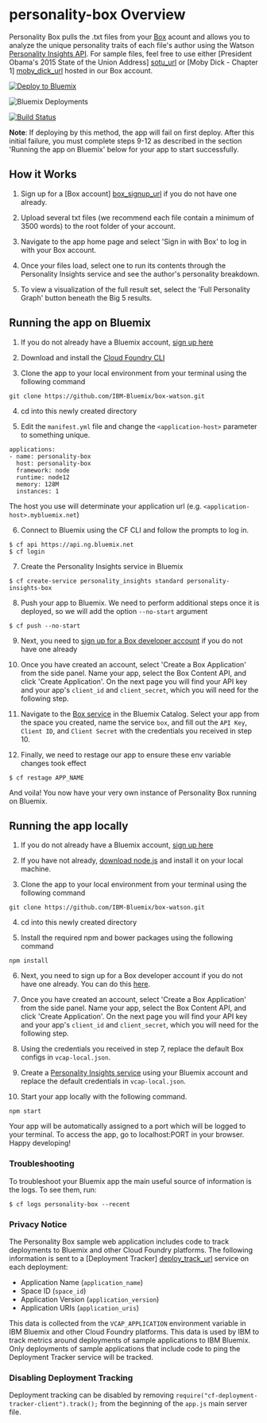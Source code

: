 # personality-box Overview

Personality Box pulls the .txt files from your [Box][box_url] acount and allows you to analyze the unique personality traits of each file's author using the Watson [Personality Insights API][personality_insights_url]. For sample files, feel free to use either [President Obama's 2015 State of the Union Address] [sotu_url] or [Moby Dick - Chapter 1] [moby_dick_url] hosted in our Box account.

[![Deploy to Bluemix](https://bluemix.net/deploy/button.png)](https://bluemix.net/deploy)

![Bluemix Deployments](https://deployment-tracker.mybluemix.net/stats/cbbfb98edcefea0cbaaf8583b0d21916/badge.svg)

[![Build Status](https://api.travis-ci.org/IBM-Bluemix/box-watson.svg?branch=master)](https://travis-ci.org/IBM-Bluemix/box-watson)

**Note**: If deploying by this method, the app will fail on first deploy. After this initial failure, you must complete steps 9-12 as described in the section 'Running the app on Bluemix' below for your app to start successfully.

## How it Works

1. Sign up for a [Box account] [box_signup_url] if you do not have one already.

2. Upload several txt files (we recommend each file contain a minimum of 3500 words) to the root folder of your account.

3. Navigate to the app home page and select 'Sign in with Box' to log in with your Box account.

4. Once your files load, select one to run its contents through the Personality Insights service and see the author's personality breakdown.

5. To view a visualization of the full result set, select the 'Full Personality Graph' button beneath the Big 5 results.

## Running the app on Bluemix

1. If you do not already have a Bluemix account, [sign up here][bluemix_signup_url]

2. Download and install the [Cloud Foundry CLI][cloud_foundry_url]

3. Clone the app to your local environment from your terminal using the following command

  ```
  git clone https://github.com/IBM-Bluemix/box-watson.git
  ```

4. cd into this newly created directory

5. Edit the `manifest.yml` file and change the `<application-host>` parameter to something unique.

  ```
  applications:
  - name: personality-box
    host: personality-box
    framework: node
    runtime: node12
    memory: 128M
    instances: 1
  ```
  The host you use will determinate your application url (e.g. `<application-host>.mybluemix.net`)

6. Connect to Bluemix using the CF CLI and follow the prompts to log in.

  ```
  $ cf api https://api.ng.bluemix.net
  $ cf login
  ```

7. Create the Personality Insights service in Bluemix

  ```
  $ cf create-service personality_insights standard personality-insights-box
  ```

8. Push your app to Bluemix. We need to perform additional steps once it is deployed, so we will add the option `--no-start` argument

  ```
  $ cf push --no-start
  ```

9. Next, you need to [sign up for a Box developer account][box_dev_signup_url] if you do not have one already

10. Once you have created an account, select 'Create a Box Application' from the side panel. Name your app, select the Box Content API, and click 'Create Application'. On the next page you will find your API key and your app's `client_id` and `client_secret`, which you will need for the following step.

11. Navigate to the [Box service][box_service_url] in the Bluemix Catalog. Select your app from the space you created, name the service `box`, and fill out the `API Key`, `Client ID`, and `Client Secret` with the credentials you received in step 10.

12. Finally, we need to restage our app to ensure these env variable changes took effect

  ```
  $ cf restage APP_NAME
  ```

And voila! You now have your very own instance of Personality Box running on Bluemix.

## Running the app locally

1. If you do not already have a Bluemix account, [sign up here][bluemix_signup_url]

2. If you have not already, [download node.js][download_node_url] and install it on your local machine.

3. Clone the app to your local environment from your terminal using the following command

  ```
  git clone https://github.com/IBM-Bluemix/box-watson.git
  ```

4. cd into this newly created directory

5. Install the required npm and bower packages using the following command

  ```
  npm install
  ```

6. Next, you need to sign up for a Box developer account if you do not have one already. You can do this [here][box_dev_signup_url].

7. Once you have created an account, select 'Create a Box Application' from the side panel. Name your app, select the Box Content API, and click 'Create Application'. On the next page you will find your API key and your app's `client_id` and `client_secret`, which you will need for the following step.

8. Using the credentials you received in step 7, replace the default Box configs in `vcap-local.json`.

9. Create a [Personality Insights service][pi_service_url] using your Bluemix account and replace the default credentials in `vcap-local.json`.

10. Start your app locally with the following command.

  ```
  npm start
  ```

Your app will be automatically assigned to a port which will be logged to your terminal. To access the app, go to localhost:PORT in your browser. Happy developing!

### Troubleshooting

To troubleshoot your Bluemix app the main useful source of information is the logs. To see them, run:

  ```
  $ cf logs personality-box --recent
  ```

### Privacy Notice

The Personality Box sample web application includes code to track deployments to Bluemix and other Cloud Foundry platforms. The following information is sent to a [Deployment Tracker] [deploy_track_url] service on each deployment:

* Application Name (`application_name`)
* Space ID (`space_id`)
* Application Version (`application_version`)
* Application URIs (`application_uris`)

This data is collected from the `VCAP_APPLICATION` environment variable in IBM Bluemix and other Cloud Foundry platforms. This data is used by IBM to track metrics around deployments of sample applications to IBM Bluemix. Only deployments of sample applications that include code to ping the Deployment Tracker service will be tracked.

### Disabling Deployment Tracking

Deployment tracking can be disabled by removing `require("cf-deployment-tracker-client").track();` from the beginning of the `app.js` main server file.

[box_url]: https://www.box.com/
[personality_insights_url]: http://www.ibm.com/smarterplanet/us/en/ibmwatson/developercloud/personality-insights.html
[moby_dick_url]: https://app.box.com/s/xe4mv4tc7fi4mmuj6kgeurq0qvfv6ukd
[sotu_url]: https://app.box.com/s/bw5l1mtlodhib0yiu5rx4hyb9az7gt4m
[bluemix_signup_url]: https://console.ng.bluemix.net/registration/?cm_mmc=Display-GitHubReadMe-_-BluemixSampleApp-PersonalityBox-_-Node-Box-_-BM-DevAd
[box_signup_url]: https://app.box.com/signup/personal
[box_dev_signup_url]: https://app.box.com/signup/o/default_developer_offer
[box_service_url]: https://console.ng.bluemix.net/catalog/services/box/
[pi_service_url]: https://console.ng.bluemix.net/catalog/services/personality-insights/
[cloud_foundry_url]: https://github.com/cloudfoundry/cli
[download_node_url]: https://nodejs.org/download/
[deploy_track_url]: https://github.com/cloudant-labs/deployment-tracker
